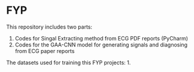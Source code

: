 # FYP
This repository includes two parts:
1. Codes for Singal Extracting method from ECG PDF reports (PyCharm)
2. Codes for the GAA-CNN model for generating signals and diagnosing from ECG paper reports

The datasets used for training this FYP projects:
1.
